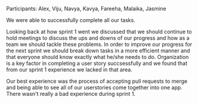 Participants: Alex, Viju, Navya, Kavya, Fareeha, Malaika, Jasmine

We were able to successfully complete all our tasks. 

Looking back at how sprint 1 went we discussed that we should continue to hold meetings to discuss the ups and downs of our progress and how as a team we should tackle these problems.
In order to improve our progress for the next sprint we should break down tasks in a more efficient manner and that everyone should know exactly what he/she needs to do.
Organization is a key factor in completing a user story succsessfully and we found that from our sprint 1 experience we lacked in that area.

Our best experience was the process of accepting pull requests to merge and being able to see all of our userstories come together into one app. There wasn't really a bad experience during sprint 1.

